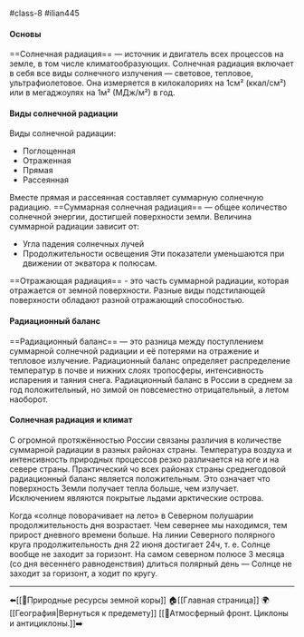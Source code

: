 #class-8 #ilian445
#### Основы
==Солнечная радиация== — источник и двигатель всех процессов на земле, в том числе климатообразующих.
Солнечная радиация включает в себя все виды солнечного излучения — световое, тепловое, ультрафиолетовое.
Она измеряется в килокалориях на 1см² (ккал/см²) или в мегаджоулях на 1м² (МДж/м²) в год.

#### Виды солнечной радиации
Виды солнечной радиации:
- Поглощенная
- Отраженная
- Прямая
- Рассеянная

Вместе прямая и рассеянная составляет суммарную солнечную радиацию.
==Суммарная солнечная радиация== — общее количество солнечной энергии, достигшей поверхности земли.
Величина суммарной радиации зависит от:
- Угла падения солнечных лучей
- Продолжительности освещения
Эти показатели уменьшаются при движении от экватора к полюсам.

==Отражающая радиация== - это часть суммарной радиации, которая отражается от земной поверхности.
Разные виды подстилающей поверхности обладают разной отражающий способностью.

#### Радиационный баланс
==Радиационный баланс== — это разница между поступлением суммарной солнечной радиации и её потерями на отражение и тепловое излучение.
Радиационный баланс определяет распределение температур в почве и нижних слоях тропосферы, интенсивность испарения и таяния снега.
Радиационный баланс в России в среднем за год положительный, но зимой он повсеместно отрицательный, а летом наоборот.

#### Солнечная радиация и климат
С огромной протяжённостью России связаны различия в количестве суммарной радиации в разных районах страны. Температура воздуха и интенсивность природных процессов резко различается на юге и на севере страны. Практический чо всех районах страны среднегодовой радиационный баланс является положительным. Это означает что поверхность Земли получает тепла больше, чем излучает. Исключением являются покрытые льдами арктические острова.

Когда «солнце поворачивает на лето» в Северном полушарии продолжительность дня возрастает. Чем севернее мы находимся, тем прирост дневного времени больше. На линии Северного полярного круга продолжительность дня 22 июня достигает 24ч, т. е. Солнце вообще не заходит за горизонт. На самом северном полюсе 3 месяца (со дня весеннего равноденствия) длиться полярный день — Солнце не заходит за горизонт, а ходит по кругу.

---
⬅️[[📒Природные ресурсы земной коры]]
🏠[[Главная страница]]
🌍[[География|Вернуться к предемету]]
[[📒Атмосферный фронт. Циклоны и антициклоны.]]➡️